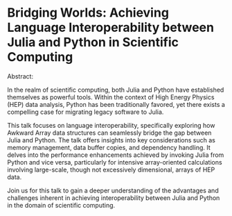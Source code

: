 # Bridging Worlds: Achieving Language Interoperability between Julia and Python in Scientific Computing

Abstract:

In the realm of scientific computing, both Julia and Python have established themselves as powerful tools. Within the context of High Energy Physics (HEP) data analysis, Python has been traditionally favored, yet there exists a compelling case for migrating legacy software to Julia.

This talk focuses on language interoperability, specifically exploring how Awkward Array data structures can seamlessly bridge the gap between Julia and Python. The talk offers insights into key considerations such as memory management, data buffer copies, and dependency handling. It delves into the performance enhancements achieved by invoking Julia from Python and vice versa, particularly for intensive array-oriented calculations involving large-scale, though not excessively dimensional, arrays of HEP data.

Join us for this talk to gain a deeper understanding of the advantages and challenges inherent in achieving interoperability between Julia and Python in the domain of scientific computing.
